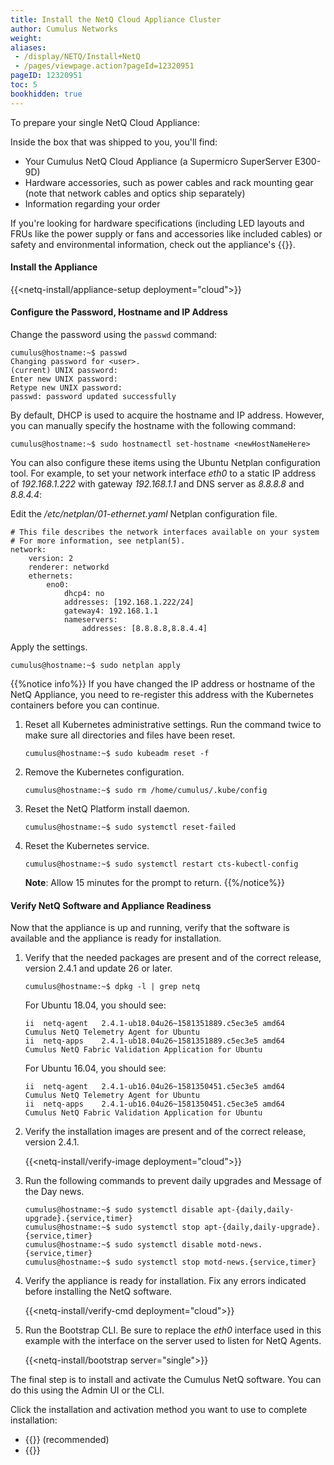 ```yaml
---
title: Install the NetQ Cloud Appliance Cluster
author: Cumulus Networks
weight: 
aliases:
 - /display/NETQ/Install+NetQ
 - /pages/viewpage.action?pageId=12320951
pageID: 12320951
toc: 5
bookhidden: true
---
```

To prepare your single NetQ Cloud Appliance:

Inside the box that was shipped to you, you'll find:

- Your Cumulus NetQ Cloud Appliance (a Supermicro SuperServer E300-9D)
- Hardware accessories, such as power cables and rack mounting gear (note that network cables and optics ship separately)
- Information regarding your order

If you're looking for hardware specifications (including LED layouts and FRUs like the power supply or fans and accessories like included cables) or safety and environmental information, check out the appliance's {{<exlink url="https://www.supermicro.com/manuals/superserver/mini-itx/MNL-2094.pdf" text="user manual">}}.

#### Install the Appliance

{{<netq-install/appliance-setup deployment="cloud">}}

#### Configure the Password, Hostname and IP Address

Change the password using the `passwd` command:

```
cumulus@hostname:~$ passwd
Changing password for <user>.
(current) UNIX password:
Enter new UNIX password:
Retype new UNIX password:
passwd: password updated successfully
```

By default, DHCP is used to acquire the hostname and IP address. However, you can manually specify the hostname with the following command:

```
cumulus@hostname:~$ sudo hostnamectl set-hostname <newHostNameHere>
```

You can also configure these items using the Ubuntu Netplan configuration tool. For example, to set your network interface *eth0* to a static IP address of *192.168.1.222* with gateway *192.168.1.1* and DNS server as *8.8.8.8* and *8.8.4.4*:

Edit the */etc/netplan/01-ethernet.yaml* Netplan configuration file.

```
# This file describes the network interfaces available on your system
# For more information, see netplan(5).
network:
    version: 2
    renderer: networkd
    ethernets:
        eno0:
            dhcp4: no
            addresses: [192.168.1.222/24]
            gateway4: 192.168.1.1
            nameservers:
                addresses: [8.8.8.8,8.8.4.4]
```

Apply the settings.

```
cumulus@hostname:~$ sudo netplan apply
```

{{%notice info%}}
If you have changed the IP address or hostname of the NetQ Appliance, you need to re-register this address with the Kubernetes containers before you can continue.

1. Reset all Kubernetes administrative settings. Run the command twice to make sure all directories and files have been reset.

    ```
    cumulus@hostname:~$ sudo kubeadm reset -f
    ```  

2. Remove the Kubernetes configuration. 

    ```
    cumulus@hostname:~$ sudo rm /home/cumulus/.kube/config
    ```

3. Reset the NetQ Platform install daemon.

    ```
    cumulus@hostname:~$ sudo systemctl reset-failed
    ```  

4. Reset the Kubernetes service. 

    ```
    cumulus@hostname:~$ sudo systemctl restart cts-kubectl-config
    ```  

    **Note**: Allow 15 minutes for the prompt to return.
{{%/notice%}}

#### Verify NetQ Software and Appliance Readiness

Now that the appliance is up and running, verify that the software is available and the appliance is ready for installation.

1. Verify that the needed packages are present and of the correct release, version 2.4.1 and update 26 or later.

    ```
    cumulus@hostname:~$ dpkg -l | grep netq
    ```

    For Ubuntu 18.04, you should see:
    
    ```
    ii  netq-agent   2.4.1-ub18.04u26~1581351889.c5ec3e5 amd64   Cumulus NetQ Telemetry Agent for Ubuntu
    ii  netq-apps    2.4.1-ub18.04u26~1581351889.c5ec3e5 amd64   Cumulus NetQ Fabric Validation Application for Ubuntu
    ```

    For Ubuntu 16.04, you should see:

    ```
    ii  netq-agent   2.4.1-ub16.04u26~1581350451.c5ec3e5 amd64   Cumulus NetQ Telemetry Agent for Ubuntu
    ii  netq-apps    2.4.1-ub16.04u26~1581350451.c5ec3e5 amd64   Cumulus NetQ Fabric Validation Application for Ubuntu
    ```

2. Verify the installation images are present and of the correct release, version 2.4.1.

    {{<netq-install/verify-image deployment="cloud">}}

3. Run the following commands to prevent daily upgrades and Message of the Day news.

    ```
    cumulus@hostname:~$ sudo systemctl disable apt-{daily,daily-upgrade}.{service,timer}
    cumulus@hostname:~$ sudo systemctl stop apt-{daily,daily-upgrade}.{service,timer}
    cumulus@hostname:~$ sudo systemctl disable motd-news.{service,timer}
    cumulus@hostname:~$ sudo systemctl stop motd-news.{service,timer}
    ```

4. Verify the appliance is ready for installation. Fix any errors indicated before installing the NetQ software.

    {{<netq-install/verify-cmd deployment="cloud">}}

5. Run the Bootstrap CLI. Be sure to replace the *eth0* interface used in this example with the interface on the server used to listen for NetQ Agents.

    {{<netq-install/bootstrap server="single">}}

The final step is to install and activate the Cumulus NetQ software.  You can do this using the Admin UI or the CLI.

Click the installation and activation method you want to use to complete installation:

- {{<link title="Install NetQ Using the Admin UI" text="Use the Admin UI">}} (recommended)
- {{<link title="Install NetQ Using the CLI" text="Use the CLI">}}